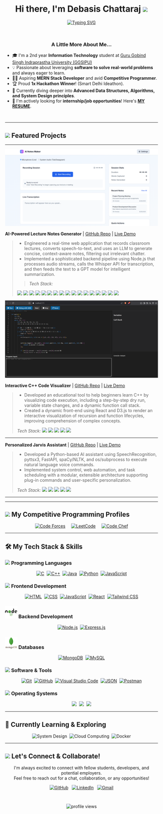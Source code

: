 <h1 align="center">
  Hi there, I'm Debasis Chattaraj 
  <img src="https://media.giphy.com/media/hvRJCLFzcasrR4ia7z/giphy.gif" width="35">
</h1>

<p align="center">
	<a href="https://git.io/typing-svg"><img src="https://readme-typing-svg.demolab.com?font=Fira+Code&pause=1000&color=0FFFDCF3&background=FCFCFC00&center=true&vCenter=true&width=435&lines=Computer+Science+Student+at+IPU+;Competitive+Programmer;1x+hackathon+winner;Always+learning+new+things;MERN+Stack+Developer" alt="Typing SVG" /></a>
</p>


<br>

<!-- About Me Section -->
<div align="center">

<h3>A Little More About Me...</h3>

</div>

- 🎓 I'm a 2nd year **Information Technology** student at [Guru Gobind Singh Indraprastha University (GGSIPU)](http://www.ipu.ac.in/)
- 💡 Passionate about leveraging **software to solve real-world problems** and always eager to learn.
- 👨‍💻 Aspiring **MERN Stack Developer** and avid **Competitive Programmer**.
- 🏆 Proud **1x Hackathon Winner**! (Smart Delhi Ideathon).
- 🌱 Currently diving deeper into **Advanced Data Structures, Algorithms, and System Design principles**.
- 🚀 I'm actively looking for **internship/job opportunities**! Here's [**MY RESUME**](https://drive.google.com/drive/folders/1SCbiQvqZT-9dFthDzWeXO6azk0XvDOjk?usp=sharing).

<br>

---


## <picture> <img src="https://media.giphy.com/media/l0HlRnAWXxn0MhKLK/giphy.gif" width="50"> </picture> Featured Projects

<!--
💡 Tip:
- Upload your project screenshots to an `assets` folder in this repository.
- Update the `assets/your-image-name.png` paths below.
- Replace `#` in "Live Demo" links with actual URLs or remove if not applicable.
-->

---

<p align="center">
  <img src="assets/ai_notes_maker.png" alt="AI Notes Maker Screenshot" width="700">
</p>

**AI-Powered Lecture Notes Generator** | [GitHub Repo](https://github.com/Deba69/Ai-notes-maker) | [Live Demo](#) <!-- Replace # with actual live link -->
> - Engineered a real-time web application that records classroom lectures, converts speech-to-text, and uses an LLM to generate concise, context-aware notes, filtering out irrelevant chatter.
> - Implemented a sophisticated backend pipeline using Node.js that processes audio streams, calls the Whisper API for transcription, and then feeds the text to a GPT model for intelligent summarization.
>
>> _Tech Stack:_
> <img src="https://img.shields.io/badge/Next.js-000000?style=for-the-badge&logo=nextdotjs&logoColor=white">
> <img src="https://img.shields.io/badge/React-61DAFB?style=for-the-badge&logo=react&logoColor=black">
> <img src="https://img.shields.io/badge/TypeScript-3178C6?style=for-the-badge&logo=typescript&logoColor=white">
> <img src="https://img.shields.io/badge/Tailwind_CSS-38B2AC?style=for-the-badge&logo=tailwindcss&logoColor=white">
> <img src="https://img.shields.io/badge/Framer_Motion-0055FF?style=for-the-badge&logo=framer&logoColor=white">
> <img src="https://img.shields.io/badge/Node.js-339933?style=for-the-badge&logo=nodedotjs&logoColor=white">
> <img src="https://img.shields.io/badge/Express.js-000000?style=for-the-badge&logo=express&logoColor=white">
> <img src="https://img.shields.io/badge/Socket.io-010101?style=for-the-badge&logo=socketdotio&logoColor=white">
> <img src="https://img.shields.io/badge/Axios-5A29E4?style=for-the-badge&logo=axios&logoColor=white">
> <img src="https://img.shields.io/badge/Gemini_AI-4A90E2?style=for-the-badge&logo=google&logoColor=white">
> <img src="https://img.shields.io/badge/Web_Speech_API-4285F4?style=for-the-badge&logo=googlechrome&logoColor=white"> <!-- Using Chrome logo as it's a browser API -->
> <img src="https://img.shields.io/badge/Deepgram-13EF93?style=for-the-badge&logo=deepgram&logoColor=white">
> <img src="https://img.shields.io/badge/Chrome_Extension-4285F4?style=for-the-badge&logo=googlechrome&logoColor=white">
> <img src="https://img.shields.io/badge/Service_Workers-FF9800?style=for-the-badge&logo=html5&logoColor=white"> <!-- Using HTML5 logo as SW are part of web standards -->
> <img src="https://img.shields.io/badge/ESLint-4B32C3?style=for-the-badge&logo=eslint&logoColor=white">
> <img src="https://img.shields.io/badge/PostCSS-DD3A0A?style=for-the-badge&logo=postcss&logoColor=white">
> <img src="https://img.shields.io/badge/Nodemon-76D04B?style=for-the-badge&logo=nodemon&logoColor=white">

<p align="center">
  <img src="assets/cpp_visualizer.png" alt="C++ Code Visualizer Screenshot" width="700">
</p>

**Interactive C++ Code Visualizer** | [GitHub Repo](https://github.com/Deba69/C-Degugger) | [Live Demo](#) <!-- Replace # with actual live link -->
> - Developed an educational tool to help beginners learn C++ by visualizing code execution, including a step-by-step dry run, variable state changes, and a dynamic function call stack.
> - Created a dynamic front-end using React and D3.js to render an interactive visualization of recursion and function lifecycles, improving comprehension of complex concepts.
>
> _Tech Stack:_
> <img src="https://img.shields.io/badge/C++-00599C?style=for-the-badge&logo=cplusplus&logoColor=white">
> <img src="https://img.shields.io/badge/React-61DAFB?style=for-the-badge&logo=react&logoColor=black">
> <img src="https://img.shields.io/badge/D3.js-F9A03C?style=for-the-badge&logo=d3dotjs&logoColor=black">
> <img src="https://img.shields.io/badge/Node.js-339933?style=for-the-badge&logo=nodedotjs&logoColor=white">
> <img src="https://img.shields.io/badge/WebAssembly-654FF0?style=for-the-badge&logo=webassembly&logoColor=white">

---

**Personalized Jarvis Assistant** | [GitHub Repo](https://github.com/Deba69/Personal-Jarvis/tree/main/Jarvis) | [Live Demo](#) <!-- Replace # with actual live link -->
> - Developed a Python-based AI assistant using SpeechRecognition, pyttsx3, FastAPI, spaCy/NLTK, and os/subprocess to execute natural language voice commands.
> - Implemented system control, web automation, and task scheduling with a modular, extensible architecture supporting plug-in commands and user-specific personalization.
>
> _Tech Stack:_
> <img src="https://img.shields.io/badge/Python-3776AB?style=for-the-badge&logo=python&logoColor=white">
> <img src="https://img.shields.io/badge/FastAPI-009688?style=for-the-badge&logo=fastapi&logoColor=white">
> <img src="https://img.shields.io/badge/spaCy-09A3D5?style=for-the-badge&logo=spacy&logoColor=white">
> <img src="https://img.shields.io/badge/SpeechRecognition-4A90E2?style=for-the-badge"> <!-- Generic badge -->
> <img src="https://img.shields.io/badge/pyttsx3-DB7093?style=for-the-badge"> <!-- Generic badge -->

---
---

## <picture> <img src="https://github.com/7oSkaaa/7oSkaaa/blob/main/Images/competitive_programming_profile.png?raw=true" width="40"> </picture> My Competitive Programming Profiles

<p align="center">
  <a href="https://codeforces.com/profile/zbdn573" target="_blank"><img src="https://img.icons8.com/external-tal-revivo-shadow-tal-revivo/50/000000/external-codeforces-programming-competitions-and-contests-programming-community-logo-shadow-tal-revivo.png" alt="Code Forces"/></a>    
  <a href="https://leetcode.com/u/Debasis6969/" target="_blank"><img src="https://img.icons8.com/external-tal-revivo-shadow-tal-revivo/50/000000/external-level-up-your-coding-skills-and-quickly-land-a-job-logo-shadow-tal-revivo.png" alt="LeetCode"/></a>    
  <a href="https://www.codechef.com/users/codemaster_6" target="_blank"><img src="https://img.icons8.com/color/50/000000/codechef.png" alt="Code Chef"/></a>
</p>

---

## 🛠️ My Tech Stack & Skills

### <picture> <img src = "https://github.com/7oSkaaa/7oSkaaa/blob/main/Images/Programming_Languages.gif?raw=true" width = "40px">  </picture> Programming Languages
<p align="center"> 
  <a href="https://www.cprogramming.com/" target="_blank"><img alt="C" src="https://img.shields.io/badge/C-%232370ED.svg?style=for-the-badge&logo=c&logoColor=white"></a> 
  <a href="https://www.w3schools.com/cpp/" target="_blank"><img alt="C++" src="https://img.shields.io/badge/C++-%2300599C.svg?style=for-the-badge&logo=c%2B%2B&logoColor=white"></a> 
  <a href="https://www.java.com" target="_blank"><img alt="Java" src="https://img.shields.io/badge/Java-%23007396.svg?style=for-the-badge&logo=java&logoColor=white"></a> 
  <a href="https://www.python.org" target="_blank"><img alt="Python" src="https://img.shields.io/badge/Python-%2314354C.svg?style=for-the-badge&logo=python&logoColor=white"></a> 
  <a href="https://developer.mozilla.org/en-US/docs/Web/JavaScript" target="_blank"><img alt="JavaScript" src="https://img.shields.io/badge/JavaScript-%23F7DF1E.svg?style=for-the-badge&logo=javascript&logoColor=black"></a>
</p>

### <picture> <img src = "https://github.com/7oSkaaa/7oSkaaa/blob/main/Images/Front_End.gif?raw=true" width = "40px">  </picture> Frontend Development
<p align="center"> 
  <a href="https://www.w3.org/html/" target="_blank"><img alt="HTML" src="https://img.shields.io/badge/HTML5-%23E34F26.svg?style=for-the-badge&logo=html5&logoColor=white"></a> 
  <a href="https://www.w3schools.com/css/" target="_blank"><img alt="CSS" src="https://img.shields.io/badge/CSS3-%231572B6.svg?style=for-the-badge&logo=css3&logoColor=white"></a> 
  <a href="https://developer.mozilla.org/en-US/docs/Web/JavaScript" target="_blank"><img alt="JavaScript" src="https://img.shields.io/badge/JavaScript-%23F7DF1E.svg?style=for-the-badge&logo=javascript&logoColor=black"></a> 
  <a href="https://reactjs.org/" target="_blank"><img alt="React" src="https://img.shields.io/badge/React-%2361DAFB.svg?style=for-the-badge&logo=react&logoColor=black"></a> 
  <a href="https://tailwindcss.com/" target="_blank"><img alt="Tailwind CSS" src="https://img.shields.io/badge/Tailwind_CSS-%2338B2AC.svg?style=for-the-badge&logo=tailwind-css&logoColor=white"></a> <!-- Optional: Add if you use it -->
</p>

### <picture> <img src="https://raw.githubusercontent.com/devicons/devicon/master/icons/nodejs/nodejs-original-wordmark.svg" width="40px"> </picture> Backend Development
<p align="center">
  <a href="https://nodejs.org" target="_blank"><img alt="Node.js" src="https://img.shields.io/badge/Node.js-%23339933.svg?style=for-the-badge&logo=nodedotjs&logoColor=white"></a> 
  <a href="https://expressjs.com" target="_blank"><img alt="Express.js" src="https://img.shields.io/badge/Express.js-%23000000.svg?style=for-the-badge&logo=express&logoColor=white"></a>
</p>

### <picture> <img src="https://raw.githubusercontent.com/devicons/devicon/master/icons/mongodb/mongodb-original-wordmark.svg" width="40px"> </picture> Databases
<p align="center">
  <a href="https://www.mongodb.com/" target="_blank"><img alt="MongoDB" src="https://img.shields.io/badge/MongoDB-%2347A248.svg?style=for-the-badge&logo=mongodb&logoColor=white"></a> 
  <a href="https://www.mysql.com/" target="_blank"><img alt="MySQL" src="https://img.shields.io/badge/MySQL-%234479A1.svg?style=for-the-badge&logo=mysql&logoColor=white"></a>
</p>

### <picture> <img src = "https://github.com/7oSkaaa/7oSkaaa/blob/main/Images/Software_Tools.gif?raw=true" width = "40px">  </picture> Software & Tools
<p align="center">
  <a href="https://git-scm.com/" target="_blank"><img alt="Git" src="https://img.shields.io/badge/Git-%23F05033.svg?style=for-the-badge&logo=git&logoColor=white"></a> 
  <a href="https://github.com/" target="_blank"><img alt="GitHub" src="https://img.shields.io/badge/GitHub-%23181717.svg?style=for-the-badge&logo=github&logoColor=white"></a> 
  <a href="https://code.visualstudio.com/" target="_blank"><img alt="Visual Studio Code" src="https://img.shields.io/badge/VS_Code-0078D7.svg?style=for-the-badge&logo=visual%20studio%20code&logoColor=white"></a> 
  <a href="https://www.json.org/json-en.html" target="_blank"><img alt="JSON" src="https://img.shields.io/badge/JSON-%23000000.svg?style=for-the-badge&logo=json&logoColor=white"></a> 
  <a href="https://www.postman.com/" target="_blank"><img alt="Postman" src="https://img.shields.io/badge/Postman-FF6C37?style=for-the-badge&logo=postman&logoColor=white"></a> <!-- Optional: Add if you use it for API testing -->
</p>

### <picture> <img src = "https://github.com/7oSkaaa/7oSkaaa/blob/main/Images/OS.gif?raw=true" width = "40px">  </picture> Operating Systems
<p align="center">
  <a href="#"><img src="https://img.shields.io/badge/Linux-FCC624?style=for-the-badge&logo=linux&logoColor=black"></a> 
  <a href="#"><img src="https://img.shields.io/badge/Ubuntu-E95420?style=for-the-badge&logo=ubuntu&logoColor=white"></a> 
  <a href="#"><img src="https://img.shields.io/badge/Windows-0078D6?style=for-the-badge&logo=windows&logoColor=white"></a>
</p>

---

## 🌱 Currently Learning & Exploring
<p align="center">
  <img src="https://img.shields.io/badge/System_Design-000000?style=for-the-badge&logo=files&logoColor=white" alt="System Design"/> 
  <img src="https://img.shields.io/badge/Cloud_Computing_(AWS/Azure)-FF9900?style=for-the-badge&logo=amazonaws&logoColor=white" alt="Cloud Computing"/>  <!-- Choose one or both -->
  <img src="https://img.shields.io/badge/Docker-2496ED?style=for-the-badge&logo=docker&logoColor=white" alt="Docker"/>
  <!-- Add any other specific technologies or concepts you are focusing on -->
</p>

---

## <picture> <img src="https://raw.githubusercontent.com/MartinHeinz/MartinHeinz/master/wave.gif" width="30px"> </picture> Let's Connect & Collaborate!

<p align="center">
  I'm always excited to connect with fellow students, developers, and potential employers. <br>
  Feel free to reach out for a chat, collaboration, or any opportunities!
</p>

<p align="center">
  <a href="https://github.com/DebasisChattaraj" target="_blank"><img src="https://img.shields.io/badge/github-%23181717.svg?style=for-the-badge&logo=github&logoColor=white" alt="GitHub"/></a>  
  <a href="https://www.linkedin.com/in/debasis-chattaraj-4370ba220/" target="_blank"><img src="https://img.shields.io/badge/linkedin-%230A66C2.svg?style=for-the-badge&logo=linkedin&logoColor=white" alt="LinkedIn"/></a>  
  <a href="mailto:flancer250@gmail.com"><img img src="https://img.shields.io/badge/gmail-%23EA4335.svg?style=for-the-badge&logo=gmail&logoColor=white" alt="Gmail"/></a>
  <!-- Add other relevant social links like Twitter if you have them -->
</p>

<br>
<p align="center">
  <img src="https://komarev.com/ghpvc/?username=DebasisChattaraj&label=Profile%20Views&color=0e75b6&style=flat" alt="profile views" />
</p>

<!-- 
You can find more cool GIFs for section headers or icons from places like:
- https://github.com/ABSphreak/ABSphreak/tree/master/gifs
- https://github.com/ryo-ma/github-profile-trophy
- https://github.com/devicons/devicon/tree/master/icons (for tech icons)
-->
